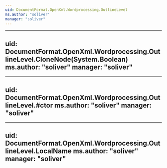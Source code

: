 ```yaml
---
uid: DocumentFormat.OpenXml.Wordprocessing.OutlineLevel
ms.author: "soliver"
manager: "soliver"
---
```


---
uid: DocumentFormat.OpenXml.Wordprocessing.OutlineLevel.CloneNode(System.Boolean)
ms.author: "soliver"
manager: "soliver"
---

---
uid: DocumentFormat.OpenXml.Wordprocessing.OutlineLevel.#ctor
ms.author: "soliver"
manager: "soliver"
---

---
uid: DocumentFormat.OpenXml.Wordprocessing.OutlineLevel.LocalName
ms.author: "soliver"
manager: "soliver"
---
